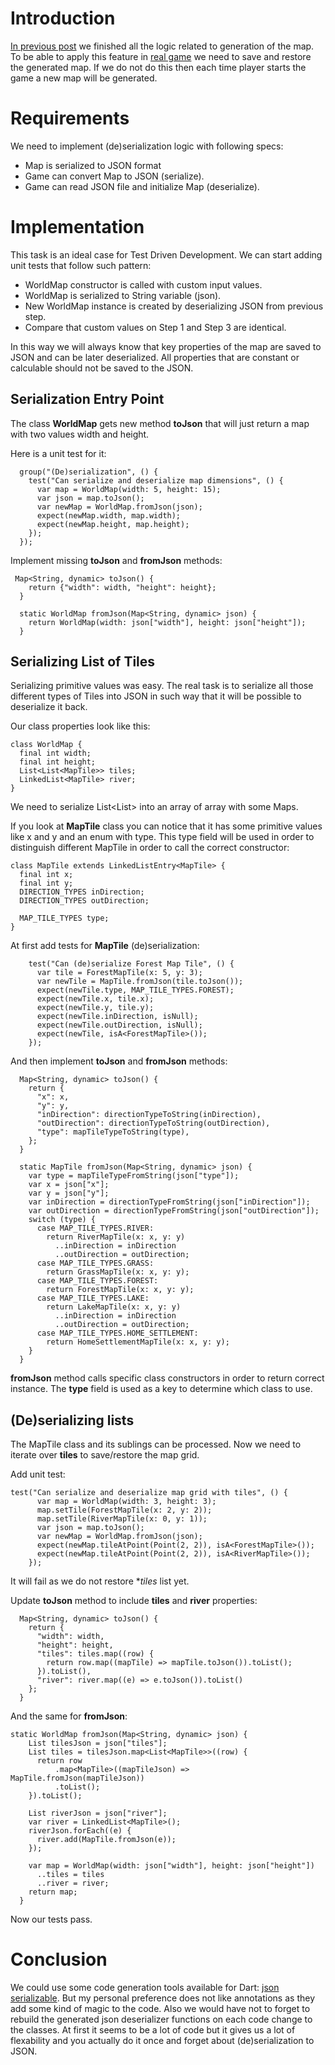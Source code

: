 # Introduction

[In previous post](https://dmytrogladkyi.com/#/catalog/posts/flutter_generation_and_render_2d_map_part3) we finished all the logic related to generation of the map. To be able to apply this feature in  [real game](https://locadeserta.com/sloboda) we need to save and restore the generated map. If we do not do this then each time player starts the game a new map will be generated.

# Requirements

We need to implement (de)serialization logic with following specs:

- Map is serialized to JSON format
- Game can convert Map to JSON (serialize).
- Game can read JSON file and initialize Map (deserialize).

# Implementation

This task is an ideal case for Test Driven Development. We can start adding unit tests that follow such pattern:

- WorldMap constructor is called with custom input values.
- WorldMap is serialized to String variable (json).
- New WorldMap instance is created by deserializing JSON from previous step.
- Compare that custom values on Step 1 and Step 3 are identical.

In this way we will always know that key properties of the map are saved to JSON and can be later deserialized. All properties that are constant or calculable should not be saved to the JSON.

## Serialization Entry Point


The class **WorldMap** gets new method **toJson** that will just return a map with two values width and height.

Here is a unit test for it:

```
  group("(De)serialization", () {
    test("Can serialize and deserialize map dimensions", () {
      var map = WorldMap(width: 5, height: 15);
      var json = map.toJson();
      var newMap = WorldMap.fromJson(json);
      expect(newMap.width, map.width);
      expect(newMap.height, map.height);
    });
  });
```

Implement missing **toJson** and **fromJson** methods:

```
 Map<String, dynamic> toJson() {
    return {"width": width, "height": height};
  }
```

```
  static WorldMap fromJson(Map<String, dynamic> json) {
    return WorldMap(width: json["width"], height: json["height"]);
  }
```

## Serializing List of **Tiles**

Serializing primitive values was easy. The real task is to serialize all those different types of Tiles into JSON in such way that it will be possible to deserialize it back.

Our class properties look like this:

```
class WorldMap {
  final int width;
  final int height;
  List<List<MapTile>> tiles;
  LinkedList<MapTile> river;
}
```

We need to serialize List<List<MapTile>> into an array of array with some Maps.

If you look at **MapTile** class you can notice that it has some primitive values like x and y and an enum with type. This type field will be used in order to distinguish different MapTile in order to call the correct constructor:

```
class MapTile extends LinkedListEntry<MapTile> {
  final int x;
  final int y;
  DIRECTION_TYPES inDirection;
  DIRECTION_TYPES outDirection;

  MAP_TILE_TYPES type;
}
```

At first add tests for **MapTile** (de)serialization:

```
    test("Can (de)serialize Forest Map Tile", () {
      var tile = ForestMapTile(x: 5, y: 3);
      var newTile = MapTile.fromJson(tile.toJson());
      expect(newTile.type, MAP_TILE_TYPES.FOREST);
      expect(newTile.x, tile.x);
      expect(newTile.y, tile.y);
      expect(newTile.inDirection, isNull);
      expect(newTile.outDirection, isNull);
      expect(newTile, isA<ForestMapTile>());
    });
```

And then implement **toJson** and **fromJson** methods:

```
  Map<String, dynamic> toJson() {
    return {
      "x": x,
      "y": y,
      "inDirection": directionTypeToString(inDirection),
      "outDirection": directionTypeToString(outDirection),
      "type": mapTileTypeToString(type),
    };
  }

  static MapTile fromJson(Map<String, dynamic> json) {
    var type = mapTileTypeFromString(json["type"]);
    var x = json["x"];
    var y = json["y"];
    var inDirection = directionTypeFromString(json["inDirection"]);
    var outDirection = directionTypeFromString(json["outDirection"]);
    switch (type) {
      case MAP_TILE_TYPES.RIVER:
        return RiverMapTile(x: x, y: y)
          ..inDirection = inDirection
          ..outDirection = outDirection;
      case MAP_TILE_TYPES.GRASS:
        return GrassMapTile(x: x, y: y);
      case MAP_TILE_TYPES.FOREST:
        return ForestMapTile(x: x, y: y);
      case MAP_TILE_TYPES.LAKE:
        return LakeMapTile(x: x, y: y)
          ..inDirection = inDirection
          ..outDirection = outDirection;
      case MAP_TILE_TYPES.HOME_SETTLEMENT:
        return HomeSettlementMapTile(x: x, y: y);
    }
  }
```

**fromJson** method calls specific class constructors in order to return correct instance. The **type** field is used as a key to determine which class to use.

## (De)serializing lists

The MapTile class and its sublings can be processed. Now we need to iterate over **tiles** to save/restore the map grid.

Add unit test:

```
test("Can serialize and deserialize map grid with tiles", () {
      var map = WorldMap(width: 3, height: 3);
      map.setTile(ForestMapTile(x: 2, y: 2));
      map.setTile(RiverMapTile(x: 0, y: 1));
      var json = map.toJson();
      var newMap = WorldMap.fromJson(json);
      expect(newMap.tileAtPoint(Point(2, 2)), isA<ForestMapTile>());
      expect(newMap.tileAtPoint(Point(2, 2)), isA<RiverMapTile>());
    });
```

It will fail as we do not restore **tiles* list yet.

Update **toJson** method to include **tiles** and **river** properties:
```
  Map<String, dynamic> toJson() {
    return {
      "width": width,
      "height": height,
      "tiles": tiles.map((row) {
        return row.map((mapTile) => mapTile.toJson()).toList();
      }).toList(),
      "river": river.map((e) => e.toJson()).toList()
    };
  }
```

And the same for **fromJson**:

```
static WorldMap fromJson(Map<String, dynamic> json) {
    List tilesJson = json["tiles"];
    List tiles = tilesJson.map<List<MapTile>>((row) {
      return row
          .map<MapTile>((mapTileJson) => MapTile.fromJson(mapTileJson))
          .toList();
    }).toList();

    List riverJson = json["river"];
    var river = LinkedList<MapTile>();
    riverJson.forEach((e) {
      river.add(MapTile.fromJson(e));
    });

    var map = WorldMap(width: json["width"], height: json["height"])
      ..tiles = tiles
      ..river = river;
    return map;
  }
```

Now our tests pass.

# Conclusion

We could use some code generation tools available for Dart:  [json serializable](https://pub.dev/packages/json_serializable). But my personal preference does not like annotations as they add some kind of magic to the code. Also we would have not to forget to rebuild the generated json deserializer functions on each code change to the classes. At first it seems to be a lot of code but it gives us a lot of flexability and you actually do it once and forget about (de)serialization to JSON. 

